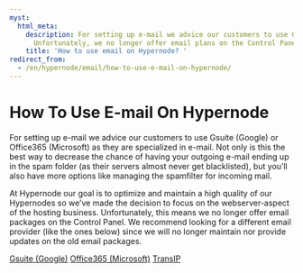 ```yaml
---
myst:
  html_meta:
    description: For setting up e-mail we advice our customers to use Gsuite or Office365.
      Unfortunately, we no longer offer email plans on the Control Panel.
    title: 'How to use email on Hypernode? '
redirect_from:
  - /en/hypernode/email/how-to-use-e-mail-on-hypernode/
---
```


<!-- source: https://support.hypernode.com/en/hypernode/email/how-to-use-e-mail-on-hypernode/ -->

# How To Use E-mail On Hypernode

For setting up e-mail we advice our customers to use Gsuite (Google) or Office365 (Microsoft) as they are specialized in e-mail. Not only is this the best way to decrease the chance of having your outgoing e-mail ending up in the spam folder (as their servers almost never get blacklisted), but you’ll also have more options like managing the spamfilter for incoming mail.

At Hypernode our goal is to optimize and maintain a high quality of our Hypernodes so we’ve made the decision to focus on the webserver-aspect of the hosting business.
Unfortunately, this means we no longer offer email packages on the Control Panel. We recommend looking for a different email provider (like the ones below) since we will no longer maintain nor provide updates on the old email packages.

[Gsuite (Google)](https://workspace.google.com/)
[Office365 (Microsoft)](https://www.microsoft.com/nl-nl/microsoft-365)
[TransIP](https://www.transip.nl/webhosting/emailonly/)
